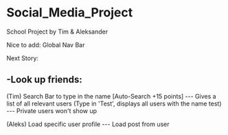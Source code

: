 # Social_Media_Project
School Project by Tim & Aleksander

Nice to add: Global Nav Bar

Next Story:

-Look up friends:
-----------------
(Tim) 
Search Bar to type in the name [Auto-Search +15 points]
--- Gives a list of all relevant users (Type in 'Test', displays all users with the name test)
--- Private users won't show up

(Aleks) 
Load specific user profile
--- Load post from user